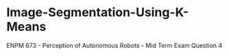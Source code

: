 # Image-Segmentation-Using-K-Means
ENPM 673 - Perception of Autonomous Robots - Mid Term Exam Question 4

